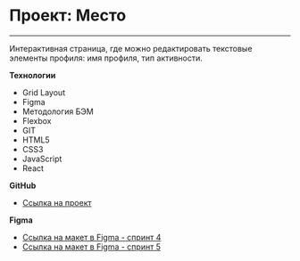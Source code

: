 # Проект: Место
------------------------------------

Интерактивная страница, где можно редактировать текстовые элементы профиля: имя профиля, тип активности.

**Технологии**
* Grid Layout
* Figma
* Методология БЭМ 
* Flexbox
* GIT
* HTML5
* CSS3
* JavaScript
* React

**GitHub**

* [Ссылка на проект](https://veronikasergienko.github.io/mesto-react)

**Figma**

* [Ссылка на макет в Figma - спринт 4](https://www.figma.com/file/2cn9N9jSkmxD84oJik7xL7/JavaScript.-Sprint-4?node-id=0%3A1)
* [Ссылка на макет в Figma - спринт 5](https://www.figma.com/file/bjyvbKKJN2naO0ucURl2Z0/JavaScript.-Sprint-5?node-id=50160%3A172)